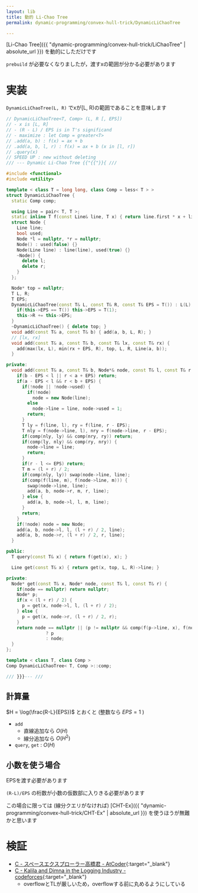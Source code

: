 ```yaml
---
layout: lib
title: 動的 Li-Chao Tree
permalink: dynamic-programming/convex-hull-trick/DynamicLiChaoTree

---
```



[Li-Chao Tree]({{ "dynamic-programming/convex-hull-trick/LiChaoTree" | absolute_url }}) を動的にしただけです

`prebuild` が必要なくなりましたが，渡すxの範囲が分かる必要があります

# 実装

`DynamicLiChaoTree(L, R)` でxが\[L, R\)の範囲であることを意味します


```cpp
// DynamicLiChaoTree<T, Comp> (L, R [, EPS])
// - x is [L, R]
// - (R - L) / EPS is in T's significand
// - maximize : let Comp = greater<T>
// .add(a, b) : f(x) = ax + b
// .add(a, b, l, r) : f(x) = ax + b (x in [l, r])
// .query(x)
// SPEED UP : new without deleting
/// --- Dynamic Li-Chao Tree {{"{{"}}{ ///

#include <functional>
#include <utility>

template < class T = long long, class Comp = less< T > >
struct DynamicLiChaoTree {
  static Comp comp;

  using Line = pair< T, T >;
  static inline T f(const Line& line, T x) { return line.first * x + line.second; }
  struct Node {
    Line line;
    bool used;
    Node *l = nullptr, *r = nullptr;
    Node() : used(false) {}
    Node(Line line) : line(line), used(true) {}
    ~Node() {
      delete l;
      delete r;
    }
  };

  Node* top = nullptr;
  T L, R;
  T EPS;
  DynamicLiChaoTree(const T& L, const T& R, const T& EPS = T()) : L(L), R(R), EPS(EPS) {
    if(this->EPS == T()) this->EPS = T(1);
    this->R += this->EPS;
  }
  ~DynamicLiChaoTree() { delete top; }
  void add(const T& a, const T& b) { add(a, b, L, R); }
  // [lx, rx]
  void add(const T& a, const T& b, const T& lx, const T& rx) {
    add(max(lx, L), min(rx + EPS, R), top, L, R, Line(a, b));
  }

private:
  void add(const T& a, const T& b, Node*& node, const T& l, const T& r, Line line) {
    if(b - EPS < l || r < a + EPS) return;
    if(a - EPS < l && r < b + EPS) {
      if(!node || !node->used) {
        if(!node)
          node = new Node(line);
        else
          node->line = line, node->used = 1;
        return;
      }
      T ly = f(line, l), ry = f(line, r - EPS);
      T nly = f(node->line, l), nry = f(node->line, r - EPS);
      if(comp(nly, ly) && comp(nry, ry)) return;
      if(comp(ly, nly) && comp(ry, nry)) {
        node->line = line;
        return;
      }
      if(r - l <= EPS) return;
      T m = (l + r) / 2;
      if(comp(nly, ly)) swap(node->line, line);
      if(comp(f(line, m), f(node->line, m))) {
        swap(node->line, line);
        add(a, b, node->r, m, r, line);
      } else {
        add(a, b, node->l, l, m, line);
      }
      return;
    }
    if(!node) node = new Node;
    add(a, b, node->l, l, (l + r) / 2, line);
    add(a, b, node->r, (l + r) / 2, r, line);
  }

public:
  T query(const T& x) { return f(get(x), x); }

  Line get(const T& x) { return get(x, top, L, R)->line; }

private:
  Node* get(const T& x, Node* node, const T& l, const T& r) {
    if(node == nullptr) return nullptr;
    Node* p;
    if(x < (l + r) / 2) {
      p = get(x, node->l, l, (l + r) / 2);
    } else {
      p = get(x, node->r, (l + r) / 2, r);
    }
    return node == nullptr || (p != nullptr && comp(f(p->line, x), f(node->line, x)))
               ? p
               : node;
  }
};

template < class T, class Comp >
Comp DynamicLiChaoTree< T, Comp >::comp;

/// }}}--- ///
```


## 計算量

$H = \log(\frac{R-L}{EPS})$ とおくと (整数なら $EPS=1$ )

* `add`
  * 直線追加なら $O(H)$
  * 線分追加なら $O(H^2)$
* `query`, `get` : $O(H)$

## 小数を使う場合

EPSを渡す必要があります

`(R-L)/EPS` の桁数が小数の仮数部に入りきる必要があります

この場合に限っては (線分クエリがなければ) [CHT-Ex]({{ "dynamic-programming/convex-hull-trick/CHT-Ex" | absolute_url }}) を使うほうが無難かと思います

# 検証

* [C - スペースエクスプローラー高橋君 - AtCoder](https://beta.atcoder.jp/contests/colopl2018-final-open/submissions/3599211){:target="_blank"}<!--_-->
* [C - Kalila and Dimna in the Logging Industry - codeforces](https://codeforces.com/contest/319/submission/48887914){:target="_blank"}<!--_-->
  * overflowとTLが厳しいため，overflowする前に丸めるようにしている

